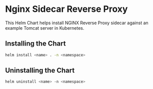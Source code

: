 # Nginx Sidecar Reverse Proxy

This Helm Chart helps install NGINX Reverse Proxy sidecar against an example Tomcat server in Kubernetes.

## Installing the Chart

```sh
helm install <name> . -n <namespace>
```

## Uninstalling the Chart

```sh
helm uninstall <name> -n <namespace>
```
